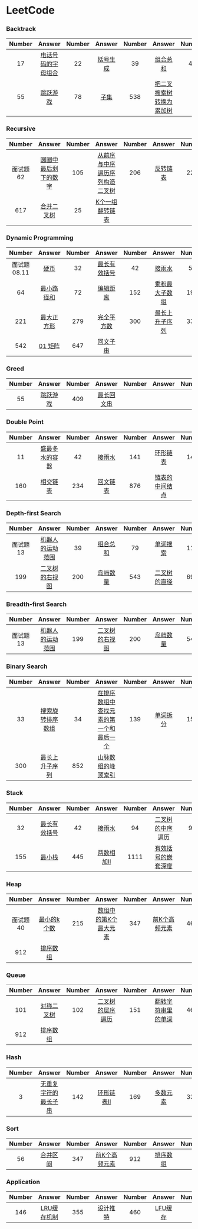 # LeetCode
### Backtrack
  | Number | Answer | Number | Answer | Number | Answer | Number | Answer |
  | :---: | :---: | :---: | :---: | :---: | :---: | :---: | :---: |
  | 17 | [电话号码的字母组合](https://github.com/BUhdh951018/LeetCode/tree/master/src/No17) | 22 | [括号生成](https://github.com/BUhdh951018/LeetCode/tree/master/src/No22) | 39 | [组合总和](https://github.com/BUhdh951018/LeetCode/tree/master/src/No39) | 46 | [全排列](https://github.com/BUhdh951018/LeetCode/tree/master/src/No46) | 
  | 55 | [跳跃游戏](https://github.com/BUhdh951018/LeetCode/tree/master/src/No55) | 78 | [子集](https://github.com/BUhdh951018/LeetCode/tree/master/src/No78) | 538 | [把二叉搜索树转换为累加树](https://github.com/BUhdh951018/LeetCode/tree/master/src/No538) |
### Recursive
  | Number | Answer | Number | Answer | Number | Answer | Number | Answer |
  | :---: | :---: | :---: | :---: | :---: | :---: | :---: | :---: |
  | 面试题62 | [圆圈中最后剩下的数字](https://github.com/BUhdh951018/LeetCode/tree/master/src/Interview_62) | 105 | [从前序与中序遍历序列构造二叉树](https://github.com/BUhdh951018/LeetCode/tree/master/src/No105) | 206 | [反转链表](https://github.com/BUhdh951018/LeetCode/tree/master/src/No206) | 226 | [翻转二叉树](https://github.com/BUhdh951018/LeetCode/tree/master/src/No226) |
  | 617 | [合并二叉树](https://github.com/BUhdh951018/LeetCode/tree/master/src/No617) | 25 | [K个一组翻转链表](https://github.com/BUhdh951018/LeetCode/tree/master/src/No25) |
### Dynamic Programming
| Number | Answer | Number | Answer | Number | Answer | Number | Answer |
  | :---: | :---: | :---: | :---: | :---: | :---: | :---: | :---: |
  | 面试题 08.11 | [硬币](https://github.com/BUhdh951018/LeetCode/tree/master/src/Interview_08_11) | 32 | [最长有效括号](https://github.com/BUhdh951018/LeetCode/tree/master/src/No32) | 42 | [接雨水](https://github.com/BUhdh951018/LeetCode/tree/master/src/No42) | 55 | [跳跃游戏](https://github.com/BUhdh951018/LeetCode/tree/master/src/No55) |
  | 64 | [最小路径和](https://github.com/BUhdh951018/LeetCode/tree/master/src/No64) | 72 | [编辑距离](https://github.com/BUhdh951018/LeetCode/tree/master/src/No72) | 152 | [乘积最大子数组](https://github.com/BUhdh951018/LeetCode/tree/master/src/No152) | 198 | [打家劫舍](https://github.com/BUhdh951018/LeetCode/tree/master/src/No198) |
  | 221 | [最大正方形](https://github.com/BUhdh951018/LeetCode/tree/master/src/No221) | 279 | [完全平方数](https://github.com/BUhdh951018/LeetCode/tree/master/src/No279) | 300 | [最长上升子序列](https://github.com/BUhdh951018/LeetCode/tree/master/src/No300) | 337 | [打家劫舍Ⅲ](https://github.com/BUhdh951018/LeetCode/tree/master/src/No337) |
  | 542 | [01 矩阵](https://github.com/BUhdh951018/LeetCode/tree/master/src/No542) | 647 | [回文子串](https://github.com/BUhdh951018/LeetCode/tree/master/src/No647) |
### Greed
| Number | Answer | Number | Answer | Number | Answer | Number | Answer |
  | :---: | :---: | :---: | :---: | :---: | :---: | :---: | :---: |
  | 55 | [跳跃游戏](https://github.com/BUhdh951018/LeetCode/tree/master/src/No55) | 409 | [最长回文串](https://github.com/BUhdh951018/LeetCode/tree/master/src/No409) |
### Double Point
| Number | Answer | Number | Answer | Number | Answer | Number | Answer |
  | :---: | :---: | :---: | :---: | :---: | :---: | :---: | :---: |
  | 11 | [盛最多水的容器](https://github.com/BUhdh951018/LeetCode/tree/master/src/No11)| 42 | [接雨水](https://github.com/BUhdh951018/LeetCode/tree/master/src/No42) | 141 | [环形链表](https://github.com/BUhdh951018/LeetCode/tree/master/src/No141) | 148 | [排序链表](https://github.com/BUhdh951018/LeetCode/tree/master/src/No148) |
  | 160 | [相交链表](https://github.com/BUhdh951018/LeetCode/tree/master/src/No160) | 234 | [回文链表](https://github.com/BUhdh951018/LeetCode/tree/master/src/No234) | 876 | [链表的中间结点](https://github.com/BUhdh951018/LeetCode/tree/master/src/No876) |
### Depth-first Search
| Number | Answer | Number | Answer | Number | Answer | Number | Answer |
  | :---: | :---: | :---: | :---: | :---: | :---: | :---: | :---: |
  | 面试题 13 | [机器人的运动范围](https://github.com/BUhdh951018/LeetCode/tree/master/src/Interview_13) | 39 | [组合总和](https://github.com/BUhdh951018/LeetCode/tree/master/src/No39) | 79 | [单词搜索](https://github.com/BUhdh951018/LeetCode/tree/master/src/No79) | 114 | [二叉树展开为链表](https://github.com/BUhdh951018/LeetCode/tree/master/src/No114) |
  | 199 | [二叉树的右视图](https://github.com/BUhdh951018/LeetCode/tree/master/src/No199) | 200 | [岛屿数量](https://github.com/BUhdh951018/LeetCode/tree/master/src/No200) | 543 | [二叉树的直径](https://github.com/BUhdh951018/LeetCode/tree/master/src/No543) | 695 | [岛屿的最大面积](https://github.com/BUhdh951018/LeetCode/tree/master/src/No695) |
### Breadth-first Search
| Number | Answer | Number | Answer | Number | Answer | Number | Answer |
  | :---: | :---: | :---: | :---: | :---: | :---: | :---: | :---: |
  | 面试题 13 | [机器人的运动范围](https://github.com/BUhdh951018/LeetCode/tree/master/src/Interview_13) | 199 | [二叉树的右视图](https://github.com/BUhdh951018/LeetCode/tree/master/src/No199) | 200 | [岛屿数量](https://github.com/BUhdh951018/LeetCode/tree/master/src/No200) | 542 | [01 矩阵](https://github.com/BUhdh951018/LeetCode/tree/master/src/No542) |
### Binary Search
| Number | Answer | Number | Answer | Number | Answer | Number | Answer |
  | :---: | :---: | :---: | :---: | :---: | :---: | :---: | :---: |
  | 33 | [搜索旋转排序数组](https://github.com/BUhdh951018/LeetCode/tree/master/src/No33) | 34 | [在排序数组中查找元素的第一个和最后一个](https://github.com/BUhdh951018/LeetCode/tree/master/src/No34) | 139 | [单词拆分](https://github.com/BUhdh951018/LeetCode/tree/master/src/No139) | 153 | [寻找旋转排序数组中的最小值](https://github.com/BUhdh951018/LeetCode/tree/master/src/No153) |
  | 300 | [最长上升子序列](https://github.com/BUhdh951018/LeetCode/tree/master/src/No300) | 852 | [山脉数组的峰顶索引](https://github.com/BUhdh951018/LeetCode/tree/master/src/No852) |
### Stack
| Number | Answer | Number | Answer | Number | Answer | Number | Answer |
  | :---: | :---: | :---: | :---: | :---: | :---: | :---: | :---: |
  | 32 | [最长有效括号](https://github.com/BUhdh951018/LeetCode/tree/master/src/No32) | 42 | [接雨水](https://github.com/BUhdh951018/LeetCode/tree/master/src/No42) | 94 | [二叉树的中序遍历](https://github.com/BUhdh951018/LeetCode/tree/master/src/No94) | 98 |  [验证二叉搜索树](https://github.com/BUhdh951018/LeetCode/tree/master/src/No98) |
  | 155 | [最小栈](https://github.com/BUhdh951018/LeetCode/tree/master/src/No155) | 445 | [两数相加Ⅱ](https://github.com/BUhdh951018/LeetCode/tree/master/src/No445) | 1111 | [有效括号的嵌套深度](https://github.com/BUhdh951018/LeetCode/tree/master/src/No1111) |
### Heap
| Number | Answer | Number | Answer | Number | Answer | Number | Answer |
  | :---: | :---: | :---: | :---: | :---: | :---: | :---: | :---: |
  | 面试题 40 | [最小的k个数](https://github.com/BUhdh951018/LeetCode/tree/master/src/Interview_40) | 215 | [数组中的第K个最大元素](https://github.com/BUhdh951018/LeetCode/tree/master/src/215) | 347 | [前K个高频元素](https://github.com/BUhdh951018/LeetCode/tree/master/src/No347) | 460 | [LFU缓存](https://github.com/BUhdh951018/LeetCode/tree/master/src/No460) |
  | 912 | [排序数组](https://github.com/BUhdh951018/LeetCode/tree/master/src/No912) |
### Queue
| Number | Answer | Number | Answer | Number | Answer | Number | Answer |
  | :---: | :---: | :---: | :---: | :---: | :---: | :---: | :---: |
  | 101 |  [对称二叉树](https://github.com/BUhdh951018/LeetCode/tree/master/src/No101) | 102 |  [二叉树的层序遍历](https://github.com/BUhdh951018/LeetCode/tree/master/src/No102) | 151 | [翻转字符串里的单词](https://github.com/BUhdh951018/LeetCode/tree/master/src/No151) | 460 | [LFU缓存](https://github.com/BUhdh951018/LeetCode/tree/master/src/No460) |
  | 912 | [排序数组](https://github.com/BUhdh951018/LeetCode/tree/master/src/No912) |
### Hash
| Number | Answer | Number | Answer | Number | Answer | Number | Answer |
  | :---: | :---: | :---: | :---: | :---: | :---: | :---: | :---: |
  | 3 |  [无重复字符的最长子串](https://github.com/BUhdh951018/LeetCode/tree/master/src/No3) | 142 |  [环形链表Ⅱ](https://github.com/BUhdh951018/LeetCode/tree/master/src/No142) | 169 | [多数元素](https://github.com/BUhdh951018/LeetCode/tree/master/src/No169) | 337 | [打家劫舍Ⅲ](https://github.com/BUhdh951018/LeetCode/tree/master/src/No337) |
### Sort
| Number | Answer | Number | Answer | Number | Answer | Number | Answer |
  | :---: | :---: | :---: | :---: | :---: | :---: | :---: | :---: |
  | 56 | [合并区间](https://github.com/BUhdh951018/LeetCode/tree/master/src/No56) | 347 | [前K个高频元素](https://github.com/BUhdh951018/LeetCode/tree/master/src/No347) | 912 | [排序数组](https://github.com/BUhdh951018/LeetCode/tree/master/src/No912) |
### Application
| Number | Answer | Number | Answer | Number | Answer | Number | Answer |
  | :---: | :---: | :---: | :---: | :---: | :---: | :---: | :---: |
  | 146 | [LRU缓存机制](https://github.com/BUhdh951018/LeetCode/tree/master/src/No146) | 355 | [设计推特](https://github.com/BUhdh951018/LeetCode/tree/master/src/No355) | 460 | [LFU缓存](https://github.com/BUhdh951018/LeetCode/tree/master/src/No460) |
